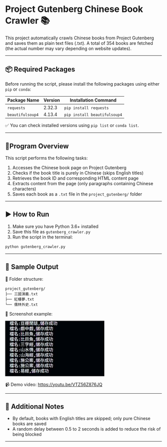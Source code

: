 # Project Gutenberg Chinese Book Crawler 📚

This project automatically crawls Chinese books from Project Gutenberg and saves them as plain text files (.txt). A total of 354 books are fetched (the actual number may vary depending on website updates).

---

## 📦 Required Packages

Before running the script, please install the following packages using either `pip` or `conda`:

| Package Name     | Version | Installation Command                     |
|------------------|--------------|-----------------------------------|
| `requests`       | 2.32.3          | `pip install requests`           |
| `beautifulsoup4` | 4.13.4          | `pip install beautifulsoup4`     |


 ✅ You can check installed versions using `pip list` or `conda list`.

---

## 🧠Program Overview

This script performs the following tasks:

1. Accesses the Chinese book page on Project Gutenberg
2. Checks if the book title is purely in Chinese (skips English titles)
3. Retrieves the book ID and corresponding HTML content page
4. Extracts content from the page (only paragraphs containing Chinese characters)
5. Saves each book as a `.txt` file in the `project_gutenberg/` folder

---

## ▶️ How to Run

1. Make sure you have Python 3.6+ installed
2. Save this file as `gutenberg_crawler.py`
3. Run the script in the terminal:

```bash
python gutenberg_crawler.py
```
---

## 📁 Sample Output
📂 Folder structure:
```
project_gutenberg/
├── 三國演義.txt
├── 紅樓夢.txt
└── 儒林外史.txt
```
📸 Screenshot example:

![示範圖片](https://github.com/JohnnyHuang0515/project_gutenberg/blob/main/project_gutenberg/images/demo.png?raw=true)

📹 Demo video:
https://youtu.be/VTZ56Z876JQ

---

## 📝 Additional Notes
* By default, books with English titles are skipped; only pure Chinese books are saved
* A random delay between 0.5 to 2 seconds is added to reduce the risk of being blocked

---
